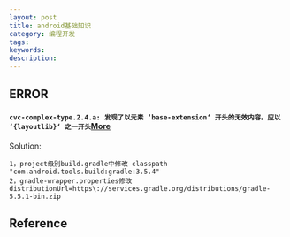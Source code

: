 ```yaml
---
layout: post
title: android基础知识
category: 编程开发
tags: 
keywords: 
description: 
---
```



## ERROR

#### `cvc-complex-type.2.4.a: 发现了以元素 ‘base-extension‘ 开头的无效内容。应以 ‘{layoutlib}‘ 之一开头`[More](https://blog.csdn.net/jzlhll123/article/details/123490512)

Solution:
```
1，project级别build.gradle中修改 classpath "com.android.tools.build:gradle:3.5.4"
2，gradle-wrapper.properties修改 distributionUrl=https\://services.gradle.org/distributions/gradle-5.5.1-bin.zip
```

## Reference
